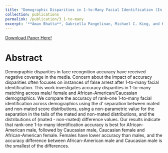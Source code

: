 ```yaml
---
title: "Demographic Disparities in 1-to-Many Facial Identification (In Review)"
collection: publications
permalink: /publication/3_1-to-many
excerpt: '**Aman Bhatta**, Gabriella Pangelinan, Michael C. King, and Kevin W. Bowyer <br><br> This paper analyzes the disparities across several demographic groups for 1-to-many search'
---
```


[Download Paper Here!](https://github.com/abhatta1234/abhatta1234.github.io/blob/3fbef27dfaee2e817a65677f8eee229edbb3761c/files/papers/1_to_many.pdf)

# Abstract

Demographic disparities in face recognition accuracy have received negative coverage in the media. Concern about the impact of accuracy disparities often focuses on instances of false arrest after 1-to-many facial identification. This work investigates accuracy disparities in 1-to-many matching across male/ female and African-American/Caucasian demographics. We compare the accuracy of rank-one 1-to-many facial identification across demographics using the d’ separation between mated and non-mated score distributions, using a non-parametric value for the separation in the tails of the mated and non-mated distributions, and the distributions of (mated - non-mated) difference values. Our results indicate that rank-one 1-to-many identification accuracy is best for African-American male, followed by Caucasian male, Caucasian female and African-American female. Females have lower accuracy than males, and the  accuracy difference between African-American male and Caucasian male is the smallest of the differences.


